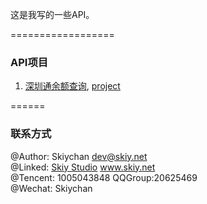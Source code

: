 这是我写的一些API。

==================
### API项目
1. [深圳通余额查询](../dev/docs/shenzhentong.md), [project](api/shenzhentong.go)

======
### 联系方式
@Author: Skiychan <dev@skiy.net>   
@Linked: [Skiy Studio](http://www.skiy.net) www.skiy.net  
@Tencent: 1005043848 QQGroup:20625469   
@Wechat: Skiychan

